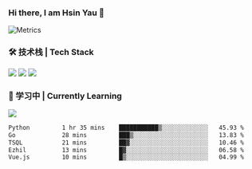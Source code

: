 ### Hi there, I am Hsin Yau 👋 
![Metrics](https://metrics.lecoq.io/hsinyau?template=classic&base.header=0&base.activity=0&base.community=0&base.repositories=0&base.metadata=0&activity=1&rss=1&base=header%2C%20activity%2C%20community%2C%20repositories%2C%20metadata&base.indepth=false&base.hireable=false&base.skip=false&activity=false&activity.limit=5&activity.load=300&activity.days=14&activity.visibility=all&activity.timestamps=false&activity.filter=all&rss=false&rss.source=https%3A%2F%2Fhsinyau.cc%2Frss.xml&rss.limit=4&config.timezone=Asia%2FShanghai)

### 🛠 技术栈 | Tech Stack
![](https://skillicons.dev/icons?i=html,css,js,ts,sass,jquery,bootstrap,vue&theme=light) 
![](https://skillicons.dev/icons?i=vite,nuxtjs,webpack,tailwindcss,windicss,nodejs,express,markdown&theme=light)
![](https://skillicons.dev/icons?i=mysql,mongodb,git,pug,vscode,idea,ps,figma&theme=light)

### 📖 学习中 | Currently Learning

![](https://skillicons.dev/icons?i=react,nextjs,svelte,nestjs,nginx,docker,rollupjs&theme=light)

<!--START_SECTION:waka-->

```txt
Python         1 hr 35 mins    ███████████▒░░░░░░░░░░░░░   45.93 %
Go             28 mins         ███▒░░░░░░░░░░░░░░░░░░░░░   13.83 %
TSQL           21 mins         ██▓░░░░░░░░░░░░░░░░░░░░░░   10.46 %
Ezhil          13 mins         █▓░░░░░░░░░░░░░░░░░░░░░░░   06.58 %
Vue.js         10 mins         █▒░░░░░░░░░░░░░░░░░░░░░░░   04.99 %
```

<!--END_SECTION:waka-->
